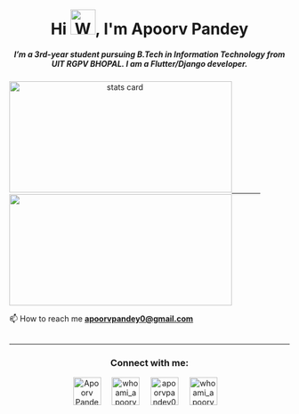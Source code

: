 <h1 align="center">Hi <img src="https://raw.githubusercontent.com/nixin72/nixin72/master/wave.gif" 
         alt="Waving hand animated gif"
         height="45"
         width="45" />, I'm Apoorv Pandey</h1>
<h5 align="center">
I’m a 3rd-year student pursuing B.Tech in Information Technology from UIT RGPV BHOPAL. I am a Flutter/Django developer. 
</h5>
<a align= "center" href="https://github.com/apoorvpandey0">
<img alt= "stats card" height="200px" width="400" src="https://github-readme-streak-stats.herokuapp.com/?user=apoorvpandey0&theme=radical">
&nbsp;&nbsp;&nbsp;&nbsp;&nbsp;&nbsp;&nbsp;&nbsp;&nbsp;&nbsp;&nbsp;&nbsp;
<!-- <img align= "right" height="350" width="400"  src = "http://24.media.tumblr.com/d36278415ea2632bb223d8e736a93a6b/tumblr_n6akz39WvM1shpedgo1_500.gif" /> -->
<img height="200px" width="400" src="https://github-readme-stats.vercel.app/api?username=apoorvpandey0&count_private=true&theme=radical&show_icons=true" />
</a>
</p>

📫 How to reach me **apoorvpandey0@gmail.com**
<br><br>
<hr>

<h3 align="center">Connect with me:</h3>
<p align="center">
<a href="https://www.linkedin.com/in/apoorv-pandey/" target="blank"><img align="center" src="https://img.icons8.com/cute-clipart/64/000000/linkedin.png" alt="Apoorv Pandey" height="50" width="50" /></a>&nbsp;&nbsp;&nbsp;&nbsp;
<a href="https://instagram.com/whoami_apoorv" target="blank"><img align="center" src="https://img.icons8.com/cute-clipart/50/000000/youtube-play.png" alt="whoami_apoorv" height="50" width="50" /></a>&nbsp;&nbsp;&nbsp;&nbsp;
<a href="https://twitter.com/apoorvpandey0" target="blank"><img align="center" src="https://img.icons8.com/cute-clipart/64/000000/twitter.png" alt="apoorvpandey0" height="50" width="50" /></a> &nbsp;&nbsp;&nbsp;
<a href="https://instagram.com/whoami_apoorv" target="blank"><img align="center" src="https://img.icons8.com/cute-clipart/64/000000/instagram-new.png" alt="whoami_apoorv" height="50" width="50" /></a>&nbsp;&nbsp;&nbsp;&nbsp;
</p>
